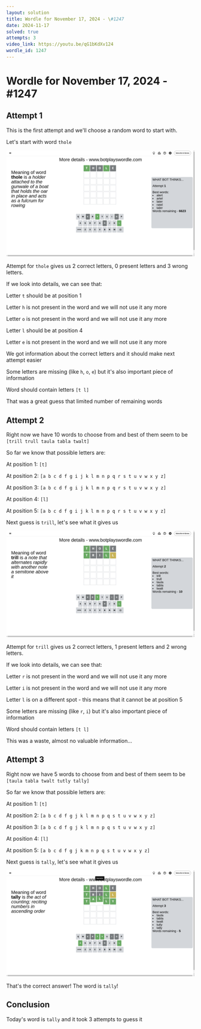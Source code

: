 ```yaml
---
layout: solution
title: Wordle for November 17, 2024 - \#1247
date: 2024-11-17
solved: true
attempts: 3
video_link: https://youtu.be/qG1bKdXv124
wordle_id: 1247
---
```


# Wordle for November 17, 2024 - \#1247

## Attempt 1

This is the first attempt and we'll choose a random word to start with.

Let's start with word `thole`

![Attempt 1](2024-11-17/attempt-1.png)

Attempt for `thole` gives us 2 correct letters, 0 present letters and 3 wrong letters.

If we look into details, we can see that:

Letter `t` should be at position 1

Letter `h` is not present in the word and we will not use it any more

Letter `o` is not present in the word and we will not use it any more

Letter `l` should be at position 4

Letter `e` is not present in the word and we will not use it any more

We got information about the correct letters and it should make next attempt easier

Some letters are missing (like `h`, `o`, `e`) but it's also important piece of information

Word should contain letters `[t l]`

That was a great guess that limited number of remaining words



## Attempt 2

Right now we have 10 words to choose from and best of them seem to be `[trill trull taula tabla twalt]`

So far we know that possible letters are:

At position 1: `[t]`

At position 2: `[a b c d f g i j k l m n p q r s t u v w x y z]`

At position 3: `[a b c d f g i j k l m n p q r s t u v w x y z]`

At position 4: `[l]`

At position 5: `[a b c d f g i j k l m n p q r s t u v w x y z]`

Next guess is `trill`, let's see what it gives us

![Attempt 2](2024-11-17/attempt-2.png)

Attempt for `trill` gives us 2 correct letters, 1 present letters and 2 wrong letters.

If we look into details, we can see that:

Letter `r` is not present in the word and we will not use it any more

Letter `i` is not present in the word and we will not use it any more

Letter `l` is on a different spot - this means that it cannot be at position 5

Some letters are missing (like `r`, `i`) but it's also important piece of information

Word should contain letters `[t l]`

This was a waste, almost no valuable information...



## Attempt 3

Right now we have 5 words to choose from and best of them seem to be `[taula tabla twalt tutly tally]`

So far we know that possible letters are:

At position 1: `[t]`

At position 2: `[a b c d f g j k l m n p q s t u v w x y z]`

At position 3: `[a b c d f g j k l m n p q s t u v w x y z]`

At position 4: `[l]`

At position 5: `[a b c d f g j k m n p q s t u v w x y z]`

Next guess is `tally`, let's see what it gives us

![Attempt 3](2024-11-17/attempt-3.png)

That's the correct answer! The word is `tally`!

## Conclusion

Today's word is `tally` and it took 3 attempts to guess it

